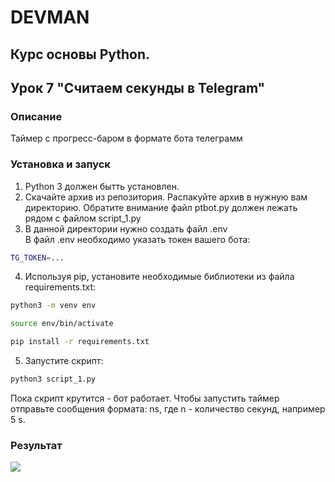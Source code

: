 # DEVMAN
## Курс основы Python.  
## Урок 7 "Считаем секунды в Telegram"
### Описание
Таймер с прогресс-баром в формате бота телеграмм
### Установка и запуск
1. Python 3 должен бытть установлен. 
2. Скачайте архив из репозитория. Распакуйте архив в нужную вам директорию. Обратите внимание файл ptbot.py должен лежать рядом с файлом script_1.py
3. В данной директории нужно создать файл .env  
В файл .env необходимо указать токен вашего бота:
```bash
TG_TOKEN=...
``` 
4. Используя pip, установите необходимые библиотеки из файла requirements.txt:
```bash
python3 -m venv env
```
```bash
source env/bin/activate
```
```bash
pip install -r requirements.txt
```
5. Запустите скрипт:
```bash
python3 script_1.py
```
Пока скрипт крутится - бот работает. Чтобы запустить таймер отправьте сообщения формата: ns, где n - количество секунд, например 5 s.
### Результат
![](/home/lucky0ne/Python_Learn/DevMan/Python_basics/Timer_Telegramm_Bot/timer_tg_bot.gif)
